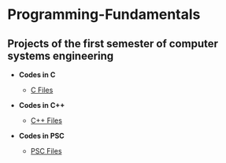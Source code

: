 <h1>Programming-Fundamentals</h1>
    
<h2> Projects of the first semester of computer systems engineering</h2>

- <b>Codes in C</b>
  - [C Files](https://github.com/hernandezr-jcesar/Programming-Fundamentals/tree/main/C)

- <b>Codes in C++</b>
  - [C++ Files](https://github.com/hernandezr-jcesar/Programming-Fundamentals/tree/main/C%2B%2B)

- <b>Codes in PSC</b>
  - [PSC Files](https://github.com/hernandezr-jcesar/Programming-Fundamentals/tree/main/PSC)

